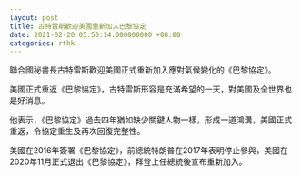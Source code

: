 ```yaml
---
layout: post
title: 古特雷斯歡迎美國重新加入巴黎協定
date: 2021-02-20 05:50:14.000000000 +08:00
categories: rthk
---
```


聯合國秘書長古特雷斯歡迎美國正式重新加入應對氣候變化的《巴黎協定》。

美國正式重返《巴黎協定》，古特雷斯形容是充滿希望的一天，對美國及全世界也是好消息。

他表示，《巴黎協定》過去四年猶如缺少關鍵人物一樣，形成一道鴻溝，美國正式重返，令協定重生及再次回復完整性。

美國在2016年簽署《巴黎協定》，前總統特朗普在2017年表明停止參與，美國在2020年11月正式退出《巴黎協定》，拜登上任總統後宣布重新加入。
